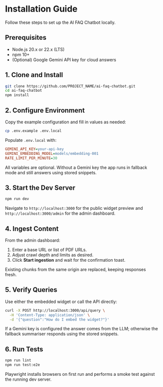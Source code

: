 # Installation Guide

Follow these steps to set up the AI FAQ Chatbot locally.

## Prerequisites

- Node.js 20.x or 22.x (LTS)
- npm 10+
- (Optional) Google Gemini API key for cloud answers

## 1. Clone and Install

```bash
git clone https://github.com/PROJECT_NAME/ai-faq-chatbot.git
cd ai-faq-chatbot
npm install
```

## 2. Configure Environment

Copy the example configuration and fill in values as needed:

```bash
cp .env.example .env.local
```

Populate `.env.local` with:

```ini
GEMINI_API_KEY=your-api-key
GEMINI_EMBEDDING_MODEL=models/embedding-001
RATE_LIMIT_PER_MINUTE=30
```

All variables are optional. Without a Gemini key the app runs in fallback mode and still answers using stored snippets.

## 3. Start the Dev Server

```bash
npm run dev
```

Navigate to `http://localhost:3000` for the public widget preview and `http://localhost:3000/admin` for the admin dashboard.

## 4. Ingest Content

From the admin dashboard:

1. Enter a base URL or list of PDF URLs.
2. Adjust crawl depth and limits as desired.
3. Click **Start ingestion** and wait for the confirmation toast.

Existing chunks from the same origin are replaced, keeping responses fresh.

## 5. Verify Queries

Use either the embedded widget or call the API directly:

```bash
curl -X POST http://localhost:3000/api/query \
  -H 'Content-Type: application/json' \
  -d '{"question":"How do I embed the widget?"}'
```

If a Gemini key is configured the answer comes from the LLM; otherwise the fallback summariser responds using the stored snippets.

## 6. Run Tests

```bash
npm run lint
npm run test:e2e
```

Playwright installs browsers on first run and performs a smoke test against the running dev server.
